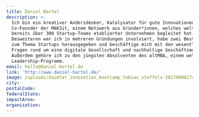 ```yaml
---
title: Daniel Bartel
description: >-
  Ich bin ein kreativer Andersdenker, Katalysator für gute Innovationen und
  Co-Founder der MAK3it, einem Netzwerk aus Gründer*innen, welches weltweit
  bereits über 300 Startup-Teams etablierter Unternehmen begleitet hat.
  Desweiteren war ich in mehreren Gründungen involviert, habe zwei Bestseller
  zum Thema Startups herausgegeben und beschäftige mich mit den wesentlichen
  Fragen rund um eine digitale Gesellschaft und nachhaltige Geschäftsmodelle.
  Außerdem gehöre ich zu den jüngsten Absolventen des altMBA, einem weltweiten
  Leadership-Programm.
email: hello@daniel-bartel.de
link: 'http://www.daniel-bartel.de/'
image: /uploads/daimler_innovation_bootcamp_tobias_stoffels-20170906174334.jpg
city:
postalCode:
federalState:
impactArea:
organization:
---
```


